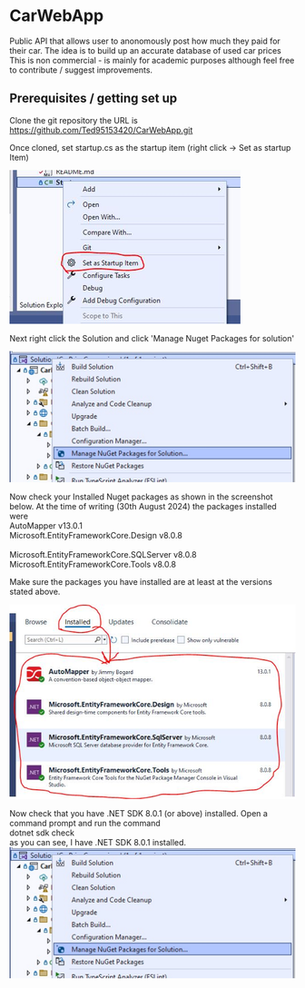 # CarWebApp
Public API that allows user to anonomously post how much they paid for their car.
The idea is to build up an accurate database of used car prices
This is non commercial - is mainly for academic purposes although feel free to contribute / suggest improvements.


## Prerequisites / getting set up

Clone the git repository the URL is https://github.com/Ted95153420/CarWebApp.git

Once cloned, set startup.cs as the startup item (right click -> Set as startup Item)

![Set as Startup](/ReadMeMedia/README_SetAsStartUp.JPG "Set as startup")

Next right click the Solution and click 'Manage Nuget Packages for solution'

![Manage Nuget Packages for solution](/ReadMeMedia/ManageNugetPackages.jpg "Manage Nuget Packages")

Now check your Installed Nuget packages as shown in the screenshot below. 
At the time of writing (30th August 2024) the packages installed were <br/>
AutoMapper v13.0.1 <br/>
Microsoft.EntityFrameworkCore.Design v8.0.8 <br/>  
Microsoft.EntityFrameworkCore.SQLServer v8.0.8 <br/>
Microsoft.EntityFrameworkCore.Tools v8.0.8 <br/>

Make sure the packages you have installed are at least at the versions stated above.

![Installed Nuget Packages](/ReadMeMedia/InstalledPackages.JPG "Installed Packages")

Now check that you have .NET SDK 8.0.1 (or above) installed. Open a command prompt and run the command <br/>
dotnet sdk check <br/>
as you can see, I have .NET SDK 8.0.1 installed.
![dot NET SDK version installed](/ReadMeMedia/ManageNugetPackages.jpg "Sdk Version")


